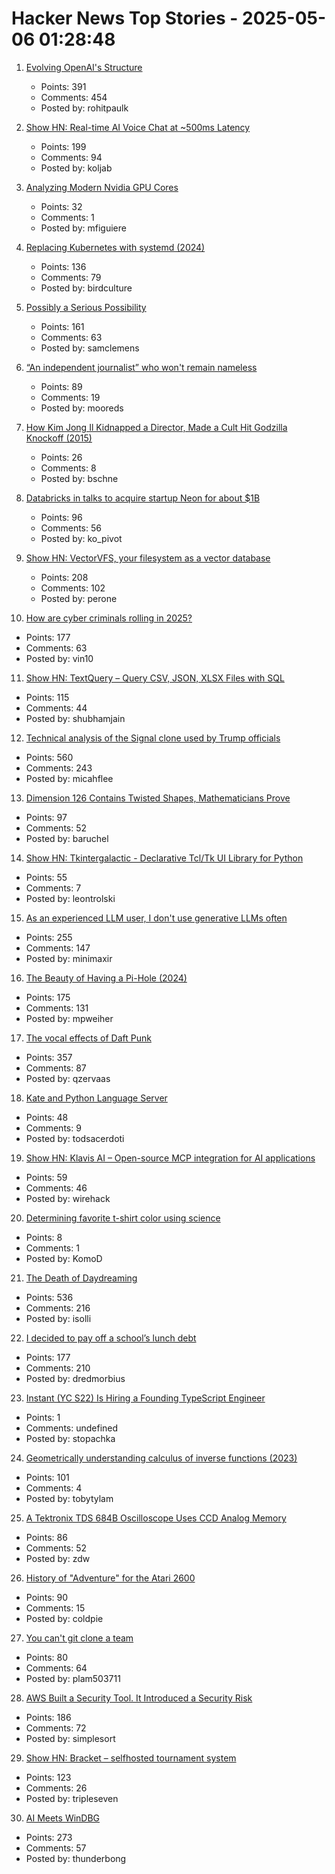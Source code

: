 # Hacker News Top Stories - 2025-05-06 01:28:48

1. [Evolving OpenAI's Structure](https://openai.com/index/evolving-our-structure/)
   - Points: 391
   - Comments: 454
   - Posted by: rohitpaulk

2. [Show HN: Real-time AI Voice Chat at ~500ms Latency](https://github.com/KoljaB/RealtimeVoiceChat)
   - Points: 199
   - Comments: 94
   - Posted by: koljab

3. [Analyzing Modern Nvidia GPU Cores](https://arxiv.org/abs/2503.20481)
   - Points: 32
   - Comments: 1
   - Posted by: mfiguiere

4. [Replacing Kubernetes with systemd (2024)](https://blog.yaakov.online/replacing-kubernetes-with-systemd/)
   - Points: 136
   - Comments: 79
   - Posted by: birdculture

5. [Possibly a Serious Possibility](https://kucharski.substack.com/p/possibly-a-serious-possibility)
   - Points: 161
   - Comments: 63
   - Posted by: samclemens

6. [“An independent journalist” who won't remain nameless](https://www.thehandbasket.co/p/independent-journalism-legacy-media-credit)
   - Points: 89
   - Comments: 19
   - Posted by: mooreds

7. [How Kim Jong Il Kidnapped a Director, Made a Cult Hit Godzilla Knockoff (2015)](https://www.vanityfair.com/hollywood/2015/04/pulgasari-north-korea-cult-hit)
   - Points: 26
   - Comments: 8
   - Posted by: bschne

8. [Databricks in talks to acquire startup Neon for about $1B](https://www.upstartsmedia.com/p/scoop-databricks-talks-to-acquire-neon)
   - Points: 96
   - Comments: 56
   - Posted by: ko_pivot

9. [Show HN: VectorVFS, your filesystem as a vector database](https://vectorvfs.readthedocs.io/en/latest/)
   - Points: 208
   - Comments: 102
   - Posted by: perone

10. [How are cyber criminals rolling in 2025?](https://vin01.github.io/piptagole/cybcecrime/security/cybersecurity/2025/05/05/state-cyber-security.html)
   - Points: 177
   - Comments: 63
   - Posted by: vin10

11. [Show HN: TextQuery – Query CSV, JSON, XLSX Files with SQL](https://textquery.app/)
   - Points: 115
   - Comments: 44
   - Posted by: shubhamjain

12. [Technical analysis of the Signal clone used by Trump officials](https://micahflee.com/tm-sgnl-the-obscure-unofficial-signal-app-mike-waltz-uses-to-text-with-trump-officials/)
   - Points: 560
   - Comments: 243
   - Posted by: micahflee

13. [Dimension 126 Contains Twisted Shapes, Mathematicians Prove](https://www.quantamagazine.org/dimension-126-contains-strangely-twisted-shapes-mathematicians-prove-20250505/)
   - Points: 97
   - Comments: 52
   - Posted by: baruchel

14. [Show HN: Tkintergalactic - Declarative Tcl/Tk UI Library for Python](https://github.com/leontrolski/tkintergalactic)
   - Points: 55
   - Comments: 7
   - Posted by: leontrolski

15. [As an experienced LLM user, I don't use generative LLMs often](https://minimaxir.com/2025/05/llm-use/)
   - Points: 255
   - Comments: 147
   - Posted by: minimaxir

16. [The Beauty of Having a Pi-Hole (2024)](https://den.dev/blog/pihole/)
   - Points: 175
   - Comments: 131
   - Posted by: mpweiher

17. [The vocal effects of Daft Punk](https://bjango.com/articles/daftpunkvocaleffects/)
   - Points: 357
   - Comments: 87
   - Posted by: qzervaas

18. [Kate and Python Language Server](https://akselmo.dev/posts/kate-python-lsp/)
   - Points: 48
   - Comments: 9
   - Posted by: todsacerdoti

19. [Show HN: Klavis AI – Open-source MCP integration for AI applications](https://github.com/Klavis-AI/klavis)
   - Points: 59
   - Comments: 46
   - Posted by: wirehack

20. [Determining favorite t-shirt color using science](https://ostwilkens.se/blog/determining-favorite-shirt-color)
   - Points: 8
   - Comments: 1
   - Posted by: KomoD

21. [The Death of Daydreaming](https://www.afterbabel.com/p/on-the-death-of-daydreaming)
   - Points: 536
   - Comments: 216
   - Posted by: isolli

22. [I decided to pay off a school’s lunch debt](https://www.huffpost.com/entry/utah-school-lunch-debt-relief-free-student-meals_n_681258fbe4b03207b5ba49fa)
   - Points: 177
   - Comments: 210
   - Posted by: dredmorbius

23. [Instant (YC S22) Is Hiring a Founding TypeScript Engineer](https://www.instantdb.com/hiring/ts-hacker)
   - Points: 1
   - Comments: undefined
   - Posted by: stopachka

24. [Geometrically understanding calculus of inverse functions (2023)](https://tobylam.xyz/2023/11/27/inverse-functions-legendre-part-1)
   - Points: 101
   - Comments: 4
   - Posted by: tobytylam

25. [A Tektronix TDS 684B Oscilloscope Uses CCD Analog Memory](https://tomverbeure.github.io/2025/05/04/TDS684B-CCD-Memory.html)
   - Points: 86
   - Comments: 52
   - Posted by: zdw

26. [History of "Adventure" for the Atari 2600](https://www.atariarchive.org/blog/adventure-march-1980/)
   - Points: 90
   - Comments: 15
   - Posted by: coldpie

27. [You can't git clone a team](https://virtualize.sh/blog/you-cant-git-clone-a-team/)
   - Points: 80
   - Comments: 64
   - Posted by: plam503711

28. [AWS Built a Security Tool. It Introduced a Security Risk](https://www.token.security/blog/aws-built-a-security-tool-it-introduced-a-security-risk)
   - Points: 186
   - Comments: 72
   - Posted by: simplesort

29. [Show HN: Bracket – selfhosted tournament system](https://github.com/evroon/bracket)
   - Points: 123
   - Comments: 26
   - Posted by: tripleseven

30. [AI Meets WinDBG](https://svnscha.de/posts/ai-meets-windbg/)
   - Points: 273
   - Comments: 57
   - Posted by: thunderbong


